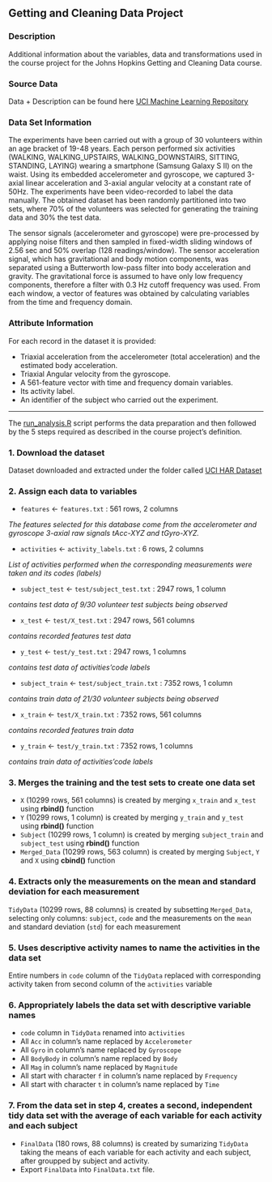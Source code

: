 ## Getting and Cleaning Data Project

### Description
Additional information about the variables, data and transformations used in the course project for the Johns Hopkins Getting and Cleaning Data course.

### Source Data
Data + Description can be found here [UCI Machine Learning Repository](http://archive.ics.uci.edu/ml/datasets/Human+Activity+Recognition+Using+Smartphones)

### Data Set Information
The experiments have been carried out with a group of 30 volunteers within an age bracket of 19-48 years. Each person performed six activities (WALKING, WALKING_UPSTAIRS, WALKING_DOWNSTAIRS, SITTING, STANDING, LAYING) wearing a smartphone (Samsung Galaxy S II) on the waist. Using its embedded accelerometer and gyroscope, we captured 3-axial linear acceleration and 3-axial angular velocity at a constant rate of 50Hz. The experiments have been video-recorded to label the data manually. The obtained dataset has been randomly partitioned into two sets, where 70% of the volunteers was selected for generating the training data and 30% the test data. 

The sensor signals (accelerometer and gyroscope) were pre-processed by applying noise filters and then sampled in fixed-width sliding windows of 2.56 sec and 50% overlap (128 readings/window). The sensor acceleration signal, which has gravitational and body motion components, was separated using a Butterworth low-pass filter into body acceleration and gravity. The gravitational force is assumed to have only low frequency components, therefore a filter with 0.3 Hz cutoff frequency was used. From each window, a vector of features was obtained by calculating variables from the time and frequency domain.

### Attribute Information
For each record in the dataset it is provided: 
- Triaxial acceleration from the accelerometer (total acceleration) and the estimated body acceleration. 
- Triaxial Angular velocity from the gyroscope. 
- A 561-feature vector with time and frequency domain variables. 
- Its activity label. 
- An identifier of the subject who carried out the experiment.

----------------------------------------------------------------------
The [run_analysis.R](https://github.com/MesyMacos/Getting-and-Cleaning-Data-Course-Project/blob/master/run_analysis.R) script performs the data preparation and then followed by the 5 steps required as described in the course project’s definition.

### 1. Download the dataset
Dataset downloaded and extracted under the folder called [UCI HAR Dataset](https://github.com/MesyMacos/Getting-and-Cleaning-Data-Course-Project/tree/master/UCI%20HAR%20Dataset)

### 2. Assign each data to variables
- `features` <- `features.txt` : 561 rows, 2 columns

_The features selected for this database come from the accelerometer and gyroscope 3-axial raw signals tAcc-XYZ and tGyro-XYZ._
- `activities` <- `activity_labels.txt` : 6 rows, 2 columns

_List of activities performed when the corresponding measurements were taken and its codes (labels)_
- `subject_test` <- `test/subject_test.txt` : 2947 rows, 1 column

_contains test data of 9/30 volunteer test subjects being observed_
- `x_test` <- `test/X_test.txt` : 2947 rows, 561 columns

_contains recorded features test data_
- `y_test` <- `test/y_test.txt` : 2947 rows, 1 columns

_contains test data of activities’code labels_
- `subject_train` <- `test/subject_train.txt` : 7352 rows, 1 column 

_contains train data of 21/30 volunteer subjects being observed_
- `x_train` <- `test/X_train.txt` : 7352 rows, 561 columns 

_contains recorded features train data_
- `y_train` <- `test/y_train.txt` : 7352 rows, 1 columns

_contains train data of activities’code labels_

### 3. Merges the training and the test sets to create one data set
* `X` (10299 rows, 561 columns) is created by merging `x_train` and `x_test` using **rbind()** function
* `Y` (10299 rows, 1 column) is created by merging `y_train` and `y_test` using **rbind()** function
* `Subject` (10299 rows, 1 column) is created by merging `subject_train` and `subject_test` using **rbind()** function
* `Merged_Data` (10299 rows, 563 column) is created by merging `Subject`, `Y` and `X` using **cbind()** function

### 4. Extracts only the measurements on the mean and standard deviation for each measurement
`TidyData` (10299 rows, 88 columns) is created by subsetting `Merged_Data`, selecting only columns: `subject`, `code` and the measurements on the `mean` and standard deviation (`std`) for each measurement

### 5. Uses descriptive activity names to name the activities in the data set
Entire numbers in `code` column of the `TidyData` replaced with corresponding activity taken from second column of the  `activities` variable

### 6. Appropriately labels the data set with descriptive variable names
* `code` column in `TidyData` renamed into a`ctivities`
* All `Acc` in column’s name replaced by `Accelerometer`
* All `Gyro` in column’s name replaced by `Gyroscope`
* All `BodyBody` in column’s name replaced by `Body`
* All `Mag` in column’s name replaced by `Magnitude`
* All start with character `f` in column’s name replaced by `Frequency`
* All start with character `t` in column’s name replaced by `Time`

### 7. From the data set in step 4, creates a second, independent tidy data set with the average of each variable for each activity and each subject
* `FinalData` (180 rows, 88 columns) is created by sumarizing `TidyData` taking the means of each variable for each activity and each subject, after groupped by subject and activity.
* Export `FinalData` into `FinalData.txt` file.
